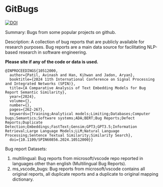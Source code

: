 # GitBugs
[![DOI](https://zenodo.org/badge/678604821.svg)](https://zenodo.org/badge/latestdoi/678604821)

Summary: Bugs from some popular projects on github.

Description: A collection of bug reports that are publicly available for research purposes. Bug reports are a main data source for facilitating NLP-based research in software engineering.

**Please site if any of the code or data is used.**

```
@INPROCEEDINGS{10512000,
  author={Patil, Avinash and Han, Kihwan and Jadon, Aryan},
  booktitle={2024 11th International Conference on Signal Processing and Integrated Networks (SPIN)}, 
  title={A Comparative Analysis of Text Embedding Models for Bug Report Semantic Similarity}, 
  year={2024},
  volume={},
  number={},
  pages={262-267},
  keywords={Training;Analytical models;Limiting;Databases;Computer bugs;Semantics;Software systems;ADA;BERT;Bug Reports;Defect Reports;Duplicate Detection;Embeddings;FastText;Gensim;GPT3;GPT3.5;Information Retrieval;Large Language Models;LLM;Natural Language Processing;Sentence Textual Similarity;Similarity Search},
  doi={10.1109/SPIN60856.2024.10512000}}
```

Bug report Datasets:
1) multilingual:  Bug reports from microsoft/vscode repo reported in languages other than english (Multilingual Bug Reports).
2) ms_vscode_bugs: Bug reports from microsoft/vscode contains all original reports, all duplicate reports and a duplicate to original mapping dictionary.
